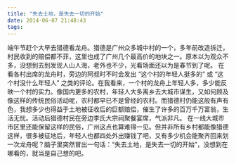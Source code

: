 ```yaml
---
title: "失去土地，是失去一切的开始"
date: 2014-06-07 21:48:43
tags:
---
```


端午节赶个大早去猎德看龙舟。猎德是广州众多城中村的一个，多年前改造拆迁，村民收到的赔偿都不菲，这里也成了广州几个最高价的地块之一。原本以为观众不多，没想到去到发现人山人海，老外也不少，光看场面还以为是春节到了呢。 在看各村出席的龙舟时，旁边的阿叔时不时会发出 “这个村的年轻人挺多的” 或 “这个村没什么年轻人” 之类的评论。在我看来，一个村的龙舟上年轻人多，多少能反映一个村的实力。像国内更多的农村，年轻人大多离乡去大城市谋生，又如何顾及像这样的传统民俗活动呢，农村都早已不是曾经的农村。而猎德村仍能这般有声有色，我想多少也得益于土地被征收后的巨额赔偿，催生了许多的百万千万富翁，生活无忧。活动后猎德村民在旁边李氏大宗祠聚餐宴席，气派非凡。 在一线大城市市区里还能保留这样的民俗，广州这点也算难得一见。但并非所有乡村都能像猎德这样，很多被征地后，年轻人也都四处外出赚钱了吧，又有多少机会能聚齐回来划一次龙舟呢？脑子里突然冒出一句话：“失去土地，是失去一切的开始”，没想到在哪看的，就当是自己想的吧。